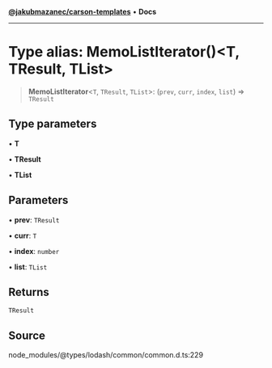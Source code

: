 [**@jakubmazanec/carson-templates**](../../../README.md) • **Docs**

---

# Type alias: MemoListIterator()\<T, TResult, TList\>

> **MemoListIterator**\<`T`, `TResult`, `TList`\>: (`prev`, `curr`, `index`, `list`) => `TResult`

## Type parameters

• **T**

• **TResult**

• **TList**

## Parameters

• **prev**: `TResult`

• **curr**: `T`

• **index**: `number`

• **list**: `TList`

## Returns

`TResult`

## Source

node_modules/@types/lodash/common/common.d.ts:229
